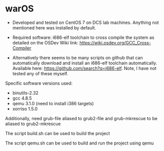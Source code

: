 # warOS

* Developed and tested on CentOS 7 on DCS lab machines. Anything not mentioned here was installed by default.

* Required software: i686-elf toolchain to cross compile the system as detailed on the OSDev Wiki link: https://wiki.osdev.org/GCC_Cross-Compiler

* Alternatively there seems to be many scripts on github that can automatically download and install an i686-elf toolchain automatically. Available here: https://github.com/search?q=i686-elf. Note, I have not tested any of these myself.

Specific software versions used:
* binutils-2.32
* gcc 4.8.5
* qemu 3.1.0 (need to install i386 targets)
* xorriso 1.5.0

Additionally, need grub-file aliased to grub2-file and grub-mkrescue to be aliased to grub2-mkrescue

The script build.sh can be used to build the project

The script qemu.sh can be used to build and run the project using qemu

